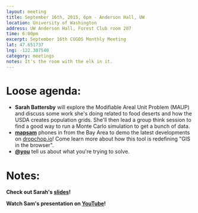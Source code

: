 ```yaml
---
layout: meeting
title: September 16th, 2015, 6pm - Anderson Hall, UW
location: University of Washington
address: UW Anderson Hall, Forest Club room 207
time: 6:00pm
excerpt: September 16th CUGOS Monthly Meeting
lat: 47.651737
lng: -122.307540
category: meetings
notes: It's the room with the elk in it.
---
```


Loose agenda:
=============
- **Sarah Battersby** will explore the Modifiable Areal Unit Problem (MAUP) and discuss some work she's doing related to food deserts and how the USDA creates population grids. She'll then lead a group think session to find a good way to run a Monte Carlo simulation to get a bunch of data.
- **[mapsam](https://github.com/mapsam)** phones in from the Bay Area to demo the latest developments on [dropchop.io](http://dropchop.io/)! Come learn more about how this tool is redefining "GIS in the browser".
- **[@you](http://cugos.org/people/)** tell us about what you're trying to solve.

Notes:
======
**Check out Sarah's [slides](https://github.com/cugos/cugos.github.com/blob/master/image/slides/MAUP_battersby.pdf)!**

**Watch Sam's presentation on [YouTube](https://www.youtube.com/watch?v=5VfPOmM6bpo)!**

